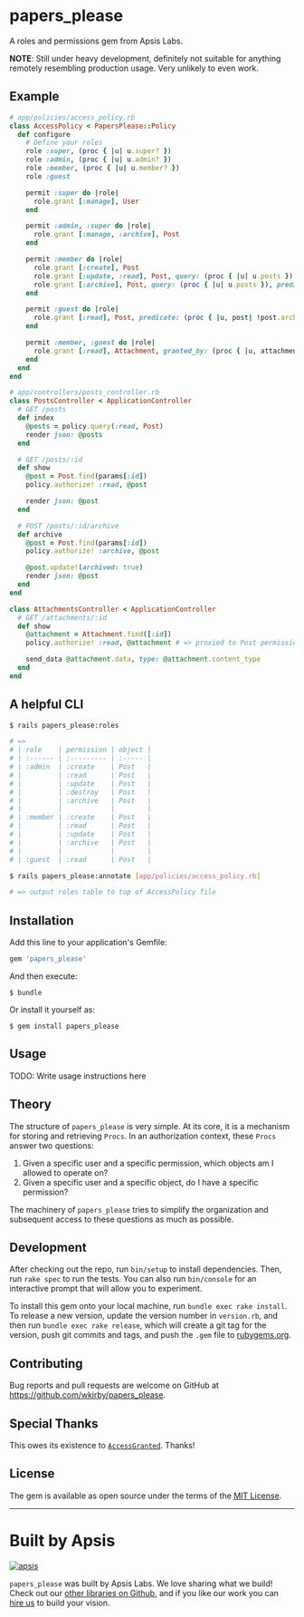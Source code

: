 # papers_please

A roles and permissions gem from Apsis Labs.

**NOTE**: Still under heavy development, definitely not suitable for anything remotely resembling production usage. Very unlikely to even work.


## Example

```ruby
# app/policies/access_policy.rb
class AccessPolicy < PapersPlease::Policy
  def configure
    # Define your roles
    role :super, (proc { |u| u.super? })
    role :admin, (proc { |u| u.admin? })
    role :member, (proc { |u| u.member? })
    role :guest

    permit :super do |role|
      role.grant [:manage], User
    end

    permit :admin, :super do |role|
      role.grant [:manage, :archive], Post
    end

    permit :member do |role|
      role.grant [:create], Post
      role.grant [:update, :read], Post, query: (proc { |u| u.posts })
      role.grant [:archive], Post, query: (proc { |u| u.posts }), predicate: (proc { |u, post| !post.archived? })
    end

    permit :guest do |role|
      role.grant [:read], Post, predicate: (proc { |u, post| !post.archived? })
    end

    permit :member, :guest do |role|
      role.grant [:read], Attachment, granted_by: (proc { |u, attachment| attachment.post })
    end
  end
end

# app/controllers/posts_controller.rb
class PostsController < ApplicationController
  # GET /posts
  def index
    @posts = policy.query(:read, Post)
    render json: @posts
  end

  # GET /posts/:id
  def show
    @post = Post.find(params[:id])
    policy.authorize! :read, @post

    render json: @post
  end

  # POST /posts/:id/archive
  def archive
    @post = Post.find(params[:id])
    policy.authorize! :archive, @post

    @post.update!(archived: true)
    render json: @post
  end
end

class AttachmentsController < ApplicationController
  # GET /attachments/:id
  def show
    @attachment = Attachment.find([:id])
    policy.authorize! :read, @attachment # => proxied to Post permission check

    send_data @attachment.data, type: @attachment.content_type
  end
end
```

## A helpful CLI

```bash
$ rails papers_please:roles

# =>
# | role    | permission | object |
# | :------ | :--------- | :----- |
# | :admin  | :create    | Post   |
# |         | :read      | Post   |
# |         | :update    | Post   |
# |         | :destroy   | Post   |
# |         | :archive   | Post   |
# |         |            |        |
# | :member | :create    | Post   |
# |         | :read      | Post   |
# |         | :update    | Post   |
# |         | :archive   | Post   |
# |         |            |        |
# | :guest  | :read      | Post   |

$ rails papers_please:annotate [app/policies/access_policy.rb]

# => output roles table to top of AccessPolicy file
```

## Installation

Add this line to your application's Gemfile:

```ruby
gem 'papers_please'
```

And then execute:

    $ bundle

Or install it yourself as:

    $ gem install papers_please

## Usage

TODO: Write usage instructions here

## Theory

The structure of `papers_please` is very simple. At its core, it is a mechanism for storing and retrieving `Procs`. In an authorization context, these `Procs` answer two questions:

1.  Given a specific user and a specific permission, which objects am I allowed to operate on?
2.  Given a specific user and a specific object, do I have a specific permission?

The machinery of `papers_please` tries to simplify the organization and subsequent access to these questions as much as possible.

## Development

After checking out the repo, run `bin/setup` to install dependencies. Then, run `rake spec` to run the tests. You can also run `bin/console` for an interactive prompt that will allow you to experiment.

To install this gem onto your local machine, run `bundle exec rake install`. To release a new version, update the version number in `version.rb`, and then run `bundle exec rake release`, which will create a git tag for the version, push git commits and tags, and push the `.gem` file to [rubygems.org](https://rubygems.org).

## Contributing

Bug reports and pull requests are welcome on GitHub at https://github.com/wkirby/papers_please.

## Special Thanks

This owes its existence to [`AccessGranted`](https://github.com/chaps-io/access-granted). Thanks!

## License

The gem is available as open source under the terms of the [MIT License](https://opensource.org/licenses/MIT).

---

# Built by Apsis

[![apsis](https://s3-us-west-2.amazonaws.com/apsiscdn/apsis.png)](https://www.apsis.io)

`papers_please` was built by Apsis Labs. We love sharing what we build! Check out our [other libraries on Github](https://github.com/apsislabs), and if you like our work you can [hire us](https://www.apsis.io/work-with-us/) to build your vision.
